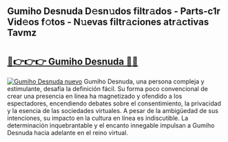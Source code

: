 ## Gumiho Desnuda D𝚎sn𝚞dos filtr𝚊dos - Parts-c1r Vid𝚎os f𝚘tos - N𝚞evas filtr𝚊ciones atr𝚊ctivas Tavmz

# <h2><a href="http://mb4yyr.tromn.icu/?c=Gumiho+Desnuda">🔗👉👉👉 Gumiho Desnuda 🔗🔗</a></h2>

[![Gumiho Desnuda nuevo](https://i.imgur.com/pEAQMta.gif)](http://mb4yyr.tromn.icu/?c=Gumiho+Desnuda)
Gumiho Desnuda, una persona compleja y estimulante, desafía la definición fácil. Su forma poco convencional de crear una presencia en línea ha magnetizado y ofendido a los espectadores, encendiendo debates sobre el consentimiento, la privacidad y la esencia de las sociedades virtuales. A pesar de la ambigüedad de sus intenciones, su impacto en la cultura en línea es indiscutible. La determinación inquebrantable y el encanto innegable impulsan a Gumiho Desnuda hacia adelante en el reino virtual.
